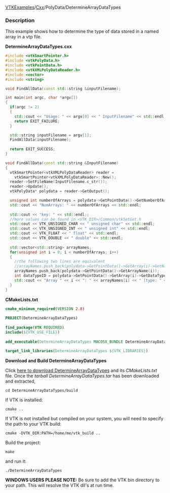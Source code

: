 [VTKExamples](/index/)/[Cxx](/Cxx)/PolyData/DetermineArrayDataTypes

### Description
This example shows how to determine the type of data stored in a named array in a vtp file.

**DetermineArrayDataTypes.cxx**
```c++
#include <vtkSmartPointer.h>
#include <vtkPolyData.h>
#include <vtkPointData.h>
#include <vtkXMLPolyDataReader.h>
#include <vector>
#include <string>

void FindAllData(const std::string &inputFilename);

int main(int argc, char *argv[])
{
  if(argc != 2)
  {
    std::cout << "Usage: " << argv[0] << " InputFilename" << std::endl;
    return EXIT_FAILURE;
  }

  std::string inputFilename = argv[1];
  FindAllData(inputFilename);
	
  return EXIT_SUCCESS;
}

void FindAllData(const std::string &InputFilename)
{
  vtkSmartPointer<vtkXMLPolyDataReader> reader =
    vtkSmartPointer<vtkXMLPolyDataReader>::New();
  reader->SetFileName(InputFilename.c_str());
  reader->Update();
  vtkPolyData* polydata = reader->GetOutput();

  unsigned int numberOfArrays = polydata->GetPointData()->GetNumberOfArrays();
  std::cout << "NumArrays: " << numberOfArrays << std::endl;
	
  std::cout << "key: " << std::endl;;
  //more values can be found in <VTK_DIR>/Common/vtkSetGet.h
  std::cout << VTK_UNSIGNED_CHAR << " unsigned char" << std::endl;
  std::cout << VTK_UNSIGNED_INT << " unsigned int" << std::endl;
  std::cout << VTK_FLOAT << " float" << std::endl;
  std::cout << VTK_DOUBLE << " double" << std::endl;
	
  std::vector<std::string> arrayNames;
  for(unsigned int i = 0; i < numberOfArrays; i++)
  {
    //the following two lines are equivalent
    //arrayNames.push_back(polydata->GetPointData()->GetArray(i)->GetName());
    arrayNames.push_back(polydata->GetPointData()->GetArrayName(i));
    int dataTypeID = polydata->GetPointData()->GetArray(i)->GetDataType();
    std::cout << "Array " << i << ": " << arrayNames[i] << " (type: " << dataTypeID << ")" << std::endl;
  }
}
```
**CMakeLists.txt**
```cmake
cmake_minimum_required(VERSION 2.8)
 
PROJECT(DetermineArrayDataTypes)
 
find_package(VTK REQUIRED)
include(${VTK_USE_FILE})
 
add_executable(DetermineArrayDataTypes MACOSX_BUNDLE DetermineArrayDataTypes.cxx)
 
target_link_libraries(DetermineArrayDataTypes ${VTK_LIBRARIES})
```

**Download and Build DetermineArrayDataTypes**

Click [here to download DetermineArrayDataTypes](https://github.com/lorensen/VTKWikiExamplesTarballs/raw/master/DetermineArrayDataTypes.tar) and its *CMakeLists.txt* file.
Once the *tarball DetermineArrayDataTypes.tar* has been downloaded and extracted,
```
cd DetermineArrayDataTypes/build 
```
If VTK is installed:
```
cmake ..
```
If VTK is not installed but compiled on your system, you will need to specify the path to your VTK build:
```
cmake -DVTK_DIR:PATH=/home/me/vtk_build ..
```
Build the project:
```
make
```
and run it:
```
./DetermineArrayDataTypes
```
**WINDOWS USERS PLEASE NOTE:** Be sure to add the VTK bin directory to your path. This will resolve the VTK dll's at run time.

